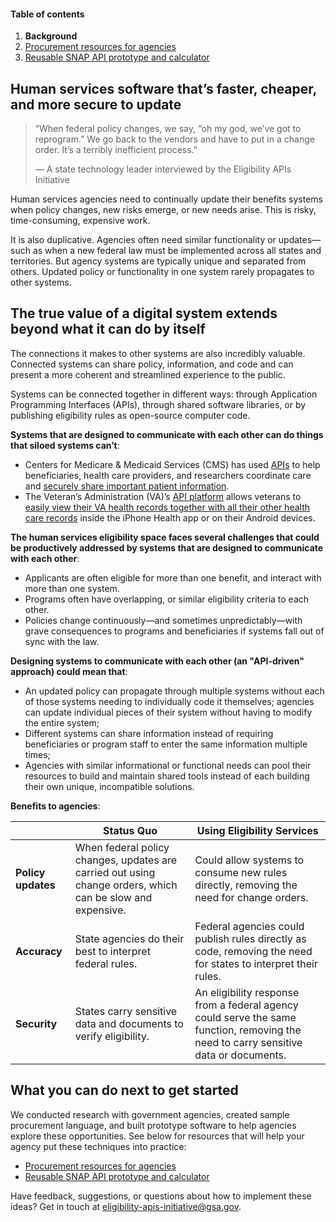 #### Table of contents

1. **Background**
2. [Procurement resources for agencies](/procurement-resources.md/)
3. [Reusable SNAP API prototype and calculator](/reusable-snap-api.md/)

## Human services software that’s faster, cheaper, and more secure to update

> “When federal policy changes, we say, “oh my god, we’ve got to reprogram.” We go back to the vendors and have to put in a change order. It’s a terribly inefficient process.”
>
> — A state technology leader interviewed by the Eligibility APIs Initiative

Human services agencies need to continually update their benefits systems when policy changes, new risks emerge, or new needs arise. This is risky, time-consuming, expensive work.

It is also duplicative. Agencies often need similar functionality or updates—such as when a new federal law must be implemented across all states and territories. But agency systems are typically unique and separated from others. Updated policy or functionality in one system rarely propagates to other systems.

## The true value of a digital system extends beyond what it can do by itself

The connections it makes to other systems are also incredibly valuable. Connected systems can share policy, information, and code and can present a more coherent and streamlined experience to the public.

Systems can be connected together in different ways: through Application Programming Interfaces (APIs), through shared software libraries, or by publishing eligibility rules as open-source computer code.

**Systems that are designed to communicate with each other can do things that siloed systems can’t**:

* Centers for Medicare & Medicaid Services (CMS) has used [APIs](https://developer.cms.gov/) to help beneficiaries, health care providers, and researchers coordinate care and [securely share important patient information](https://www.medicaid.gov/federal-policy-guidance/downloads/sho20003.pdf).
* The Veteran’s Administration (VA)’s [API platform](https://developer.va.gov/) allows veterans to [easily view their VA health records together with all their other health care records](https://www.va.gov/opa/pressrel/pressrelease.cfm?id=5430) inside the iPhone Health app or on their Android devices.

**The human services eligibility space faces several challenges that could be productively addressed by systems that are designed to communicate with each other**:
* Applicants are often eligible for more than one benefit, and interact with more than one system.
* Programs often have overlapping, or similar eligibility criteria to each other.
* Policies change continuously—and sometimes unpredictably—with grave consequences to programs and beneficiaries if systems fall out of sync with the law.

**Designing systems to communicate with each other (an "API-driven" approach) could mean that**:
* An updated policy can propagate through multiple systems without each of those systems needing to individually code it themselves;
agencies can update individual pieces of their system without having to modify the entire system;
* Different systems can share information instead of requiring beneficiaries or program staff to enter the same information multiple times;
* Agencies with similar informational or functional needs can pool their resources to build and maintain shared tools instead of each building their own unique, incompatible solutions.

**Benefits to agencies**:

| | Status Quo  | Using Eligibility Services  |
|--| ----------- | ------------------------|
| **Policy updates** | When federal policy changes, updates are carried out using change orders, which can be slow and expensive. | Could allow systems to consume new rules directly, removing the need for change orders. |
| **Accuracy** | State agencies do their best to interpret federal rules. | Federal agencies could publish rules directly as code, removing the need for states to interpret their rules. |
| **Security** | States carry sensitive data and documents to verify eligibility. | An eligibility response from a federal agency could serve the same function, removing the need to carry sensitive data or documents. |

## What you can do next to get started

We conducted research with government agencies, created sample procurement language, and built prototype software to help agencies explore these opportunities. See below for resources that will help your agency put these techniques into practice:

+ [Procurement resources for agencies](/procurement-resources.md/)
+ [Reusable SNAP API prototype and calculator](/reusable-snap-api.md/)

Have feedback, suggestions, or questions about how to implement these ideas? Get in touch at [eligibility-apis-initiative@gsa.gov](mailto:eligibility-apis-initiative@gsa.gov).